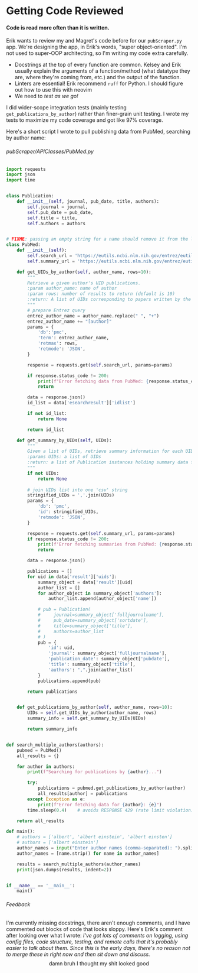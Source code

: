 # Getting Code Reviewed
#### Code is read more often than it is written.
Erik wants to review my and Magret's code before for our `pubScraper.py` app. We're designing the app, in Erik's words, "super object-oriented". I'm not used to super-OOP architecting, so I'm writing my code extra carefully.

- Docstrings at the top of every function are common. Kelsey and Erik usually explain the arguments of a function/method (what datatype they are, where they're coming from, etc.) and the output of the function.
- Linters are essential! Erik recommend `ruff` for Python. I should figure out how to use this with neovim
- We need to *test as we go!*

I did wider-scope integration tests (mainly testing `get_publications_by_author`) rather than finer-grain unit testing. I wrote my tests to maximize my code coverage and got like 97% coverage.

Here's a short script I wrote to pull publishing data from PubMed, searching by author name:
###### pubScraper/APIClasses/PubMed.py
```python
import requests
import json
import time


class Publication:
    def __init__(self, journal, pub_date, title, authors):
        self.journal = journal,
        self.pub_date = pub_date,
        self.title = title,
        self.authors = authors


# FIXME: passing an empty string for a name should remove it from the list!!
class PubMed:
    def __init__(self):
        self.search_url = 'https://eutils.ncbi.nlm.nih.gov/entrez/eutils/esearch.fcgi'
        self.summary_url = 'https://eutils.ncbi.nlm.nih.gov/entrez/eutils/esummary.fcgi'

    def get_UIDs_by_author(self, author_name, rows=10):
        """
        Retrieve a given author's UID publications.
        :param author_name: name of author
        :param rows: number of results to return (default is 10)
        :return: A list of UIDs corresponding to papers written by the author
        """
        # prepare Entrez query
        entrez_author_name = author_name.replace(" ", "+")
        entrez_author_name += "[author]"
        params = {
            'db':'pmc',
            'term': entrez_author_name,
            'retmax': rows,
            'retmode': 'JSON',
        }

        response = requests.get(self.search_url, params=params)

        if response.status_code != 200:
            print(f"Error fetching data from PubMed: {response.status_code}")
            return

        data = response.json()
        id_list = data['esearchresult']['idlist']

        if not id_list:
            return None

        return id_list

    def get_summary_by_UIDs(self, UIDs):
        """
        Given a list of UIDs, retrieve summary information for each UID
        :params UIDs: a list of UIDs
        :return: a list of Publication instances holding summary data for each publication
        """
        if not UIDs:
            return None
        
        # join UIDs list into one 'csv' string
        stringified_UIDs = ','.join(UIDs)
        params = {
            'db': 'pmc',
            'id': stringified_UIDs,
            'retmode': 'JSON',
        }

        response = requests.get(self.summary_url, params=params)
        if response.status_code != 200:
            print(f'Error fetching summaries from PubMed: {response.status_code}')
            return

        data = response.json()

        publications = []
        for uid in data['result']['uids']:
            summary_object = data['result'][uid]
            author_list = []
            for author_object in summary_object['authors']:
                author_list.append(author_object['name'])

            # pub = Publication(
            #     journal=summary_object['fulljournalname'],
            #     pub_date=summary_object['sortdate'],
            #     title=summary_object['title'],
            #     authors=author_list
            # )
            pub = {
                'id': uid,
                'journal': summary_object['fulljournalname'],
                'publication_date': summary_object['pubdate'],
                'title': summary_object['title'],
                'authors': ",".join(author_list)
            }
            publications.append(pub)

        return publications


    def get_publications_by_author(self, author_name, rows=10):
        UIDs = self.get_UIDs_by_author(author_name, rows)
        summary_info = self.get_summary_by_UIDs(UIDs)

        return summary_info


def search_multiple_authors(authors):
    pubmed = PubMed()
    all_results = {}

    for author in authors:
        print(f"Searching for publications by {author}...")

        try:
            publications = pubmed.get_publications_by_author(author)
            all_results[author] = publications
        except Exception as e:
            print(f"Error fetching data for {author}: {e}")
        time.sleep(0.4)    # avoids RESPONSE 429 (rate limit violation)

    return all_results

def main():
    # authors = ['albert', 'albert einstein', 'albert einsten']
    # authors = ['albert einstein']
    author_names = input("Enter author names (comma-separated): ").split(",")
    author_names = [name.strip() for name in author_names]

    results = search_multiple_authors(author_names)
    print(json.dumps(results, indent=2))


if __name__ == '__main__':
    main()
```
###### Feedback
I'm currently missing docstrings, there aren't enough comments, and I have commented out blocks of code that looks sloppy.
Here's Erik's comment after looking over what I wrote:
*I've got lots of comments on logging, using config files, code structure, testing, and remote calls that it's probably easier to talk about them. Since this is the early days, there's no reason not to merge these in right now and then sit down and discuss.*
$$\text{damn bruh I thought my shit looked good}$$
